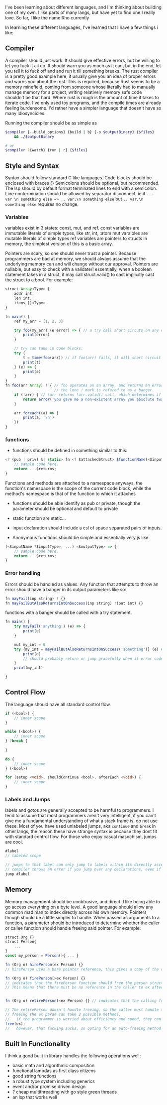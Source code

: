 
I've been learning about different languages, and I'm thinking about building one 
of my own. I like parts of many langs, but have yet to find one I really love. 
So far, I like the name Rho currently

In learning these different languages, I've learned that I have a few things i like:

## Compiler
A compiler should just work. It should give effective errors, but be willing to let you fuck it all up. It should warn you as much as it can, but in the end, let you tell it to fuck off and and run it till something breaks. The rust compiler is a pretty good example here, it usually give you an idea of proper errors and warns you about the rest. This is required, because Rust seems to be a memory minefield, coming from someone whose literally had to manually manage memory for a project, writing relatively memory safe code shouldn't be that hard.
Where rust is rough is the amount of time it takes to iterate code. I've only used toy programs, and the compile times are already feeling burdensome. I'd rather have a simpler language that doesn't have so many idiosyncicies.

Running the compiler should be as simple as 
```sh
$compiler {--build_options} {build | b} {-o $outputBinary} {$files}
    && ./$outputBinary

# or 
$compiler ?{watch} {run | r} {$files}
```

## Style and Syntax
Syntax should follow standard C like languages.
Code blocks should be enclosed with braces {}
Semicolons should be optional, but recommended. The lsp should by default format terminated lines to end with a semicolon. Line nontermination should be allowed by separator disconnect, ie if `... var \n something else => .. var;\n something else` but `.. var,\n something else` requires no change.

### Variables
variables exist in 3 states: const, mut, and ref.
const variables are immutable literals of simple types, like str, int, :atom
mut varaibles are mutable literals of simple types
ref variables are pointers to structs in memory, the simplest version of this is a basic array.

Pointers are scary, so one should never trust a pointer. Because programmers are bad at memory, we should always assume that the underlying memory can and will change without our approval. Pointers are nullable, but easy to check with a validate/! essentially, when a boolean statement takes in a struct, it may call struct.valid() to cast implicitly cast the struct to a bool. For example:
```ts
struct Array<Type> {
    addr int,
    len int,
    items []<Type>
}

fn main() {
    ref my_arr = [1, 2, 3]

    try foo(my_arr) (e error) => { // a try call short circuts on any call in the which returns a banger. thus if foo(foo(arr)) returns an error for the first foo(arr), the outer foo will not run, and the passed function (e error) => {} will be executed.
        print(error)
    }

    // try can take in code blocks:
    try {
        t = time(foo(arr)) // if foo(arr) fails, it will short circuit to the (e) => {}
        print(t)
    } (e) => {
        print(e)
    }
}
fn foo(arr Array) ! { // foo operates on an array, and returns an error on failure, void otherwise 
                      // the lone ! mark is refered to as a banger. 
    if (!arr) { // !arr returns !arr.valid() call, which determines if a struct is valid. the default behavior of this arr.valid is (arr) => (arr.addr != 0)
        return error('you gave me a non-existent array you absolute twat.')
    }

    arr.foreach((a) => {
        print(a, '\n')
    })
}
```

### functions
- functions should be defined in something similar to this:
```js
<? (pub | priv) &| static> fn <? $attachedStruct> $functionName(<$inputName ?$inputType>, ...) <$outputType> {
    // sample code here.
    return ...$returns;
}
```
Functions and methods are attached to a namespace anyways, the function's namespace is the scope of the current code block, while the method's namespace is that of the function to which it attaches
- functions should be able identify as pub or private, though the parameter should be optional and default to private
- static function are static...
- input declaration should include a csl of space separated pairs of inputs. 

- Anonymous functions should be simple and essentially very js like:
```js
(<$inputName ?$inputType>, ...) <$outputType> => {
    // sample code here.
    return ...$returns;
}
```

### Error handling
Errors should be handled as values. Any function that attempts to throw an error should have a banger in its output parameters like so: 
```ts
fn mayFail(inp string) ! {}
fn mayFailButAlsoReturnsIntOnSuccess(inp string) !(out int) {}
```
functions with a banger should be called with a try statement.
```ts
fn main() {
    try mayFail('anything') (e) => {
        print(e)
    }

    mut my_int = 0
    try {my_int = mayFailButAlsoReturnsIntOnSuccess('something')} (e) => {
        print(e)
        // should probably return or jump gracefully when if error code gets executed
    }
    print(my_int)

}
```


## Control Flow
The language should have all standard control flow. 
```ts
if (<bool>) {
    // inner scope
}

while (<bool>) {
    // inner scope
} ?break {
    
}

do {
    // inner scope
} (<bool>)

for (setup <void>, shouldContinue <bool>, afterEach <void>) {
    // inner scope
}
```
### Labels and Jumps
labels and gotos are generally accepted to be harmful to programmers. 
I tend to assume that most programmers aren't very intelligent, if you can't give me 
a fundamental understanding of what a stack frame is, do not use these. 
Most of you have used unlabeled jumps, aka `continue` and `break` in other langs,
the reason these have strange syntax is because they dont fit with standard control flow.
For those who enjoy casual masochism, jumps are cool. 
```ts
#label
// labeled scope

// jumps to that label can only jump to labels within its directly accessible scope
// compiler throws an error if you jump over any declarations, even if they are unused.
jump #label
```

## Memory
Memory management should be unobtrusive, and direct.
I like being able to go access everything on a byte level. A good language should 
allow any common mad man to index directly across his own memory. Pointers though should be a little simpler to handle. When passed as arguments to a function, a parameter should be introduced to determine whether the caller or callee function should handle freeing said pointer. For example: 
```ts
struct Org {}
struct Person{
    ...
}
const my_person = Person(){ ... }

fn (Org o) hirePerson(ex Person) {} 
// hirePerson uses a bare pointer reference, this gives a copy of the referenced object to the callee, and both caller and callee free their respective handled objects at their independant scope teardown.

```
```ts
fn (Org o) firePerson(>ex Person) {} 
// indicates that the firePerson function should free the person struct. 
// This means that there must be no reference in the caller to ex after firePerson(ex) has been called.
```
```ts

fn (Org o) retirePerson(<ex Person) {} // indicates that the calling function will free the person struct after the retirePerson function is called.

// The retirePerson doesn't handle freeing, so the caller must handle this.
// freeing the ex param can take 2 possible methods,
//   if the programmer is worried about efficiency and speed, they can elect to free everything manually via the call:
free(ex);
//   however, that fucking sucks, so opting for an auto-freeing method is preferable. This will be managed by the scope of the caller. When a function is handling a pointerType, the teardown of it's scope will free all of its handled pointers. 

```

## Built In Functionality
I think a good built in library handles the following operations well:
- basic math and algorithmic composition
- functional lambdas as first class citizens
- good string functions
- a robust type system including generics
- event and/or promise driven design
- ? cheap multithreading with go style green threads
- an lsp that works well



